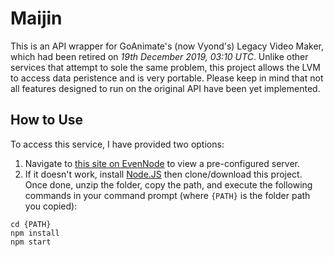 # Maijin
This is an API wrapper for GoAnimate's (now Vyond's) Legacy Video Maker, which had been retired on *19th December 2019, 03:10 UTC*.	Unlike other services that attempt to sole the same problem, this project allows the LVM to access data peristence and is very portable.	Please keep in mind that not all features designed to run on the original API have been yet implemented.
## How to Use
To access this service, I have provided two options:
1. Navigate to [this site on EvenNode](http://goanimate-wrapper.eu-4.evennode.com/) to view a pre-configured server.
2. If it doesn't work, install [Node.JS](https://nodejs.org/en/) then clone/download this project.	Once done, unzip the folder, copy the path, and execute the following commands in your command prompt (where `{PATH}` is the folder path you copied):
```console
cd {PATH}
npm install
npm start
```
